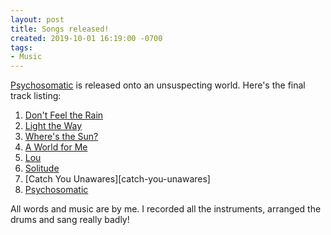 ```yaml
---
layout: post
title: Songs released!
created: 2019-10-01 16:19:00 -0700
tags:
- Music
---
```


[Psychosomatic][psychosomatic-album] is released onto an unsuspecting world. Here's the final track listing:

1. [Don't Feel the Rain][dont-feel-the-rain]
2. [Light the Way][light-the-way]
3. [Where's the Sun?][wheres-the-sun]
4. [A World for Me][a-world-for-me]
5. [Lou][lou]
6. [Solitude][solitude]
7. [Catch You Unawares][catch-you-unawares]
8. [Psychosomatic][psychosomatic]

All words and music are by me. I recorded all the instruments, arranged the drums and sang really badly!

[a-world-for-me]: https://soundcloud.com/richardthepeace/a-world-for-me
[dont-feel-the-rain]: https://soundcloud.com/richardthepeace/dont-feel-the-rain
[light-the-way]: https://soundcloud.com/richardthepeace/light-the-way
[lou]: https://soundcloud.com/richardthepeace/lou
[psychosomatic]: https://soundcloud.com/richardthepeace/psychosomatic
[psychosomatic-album]: https://soundcloud.com/richardthepeace/sets/psychosomatic
[solitude]: https://soundcloud.com/richardthepeace/solitude
[wheres-the-sun]: https://soundcloud.com/richardthepeace/wheres-the-sun
